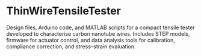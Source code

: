 # ThinWireTensileTester
Design files, Arduino code, and MATLAB scripts for a compact tensile tester developed to characterise carbon nanotube wires. Includes STEP models, firmware for actuator control, and data analysis tools for calibration, compliance correction, and stress–strain evaluation.
